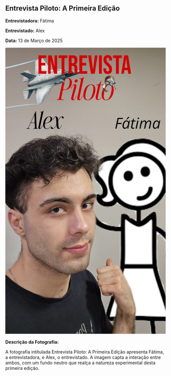 ## Entrevista Piloto: A Primeira Edição  

**Entrevistadora:** Fátima 

**Entrevistado:** Alex 

**Data:** 13 de Março de 2025  

![Entrevista Piloto](entrevista_piloto.jpeg)  

**Descrição da Fotografia:**

A fotografia intitulada Entrevista Piloto: A Primeira Edição apresenta Fátima, a entrevistadora, e Alex, o entrevistado. A imagem capta a interação entre ambos, com um fundo neutro que realça a natureza experimental desta primeira edição.
